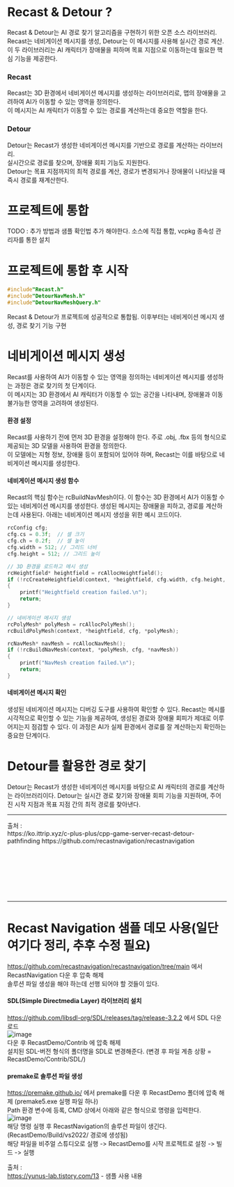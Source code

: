 
# Recast & Detour ?
Recast & Detour는 AI 경로 찾기 알고리즘을 구현하기 위한 오픈 소스 라이브러리.<br/>
Recast는 네비게이션 메시지를 생성, Detour는 이 메시지를 사용해 실시간 경로 계산.<br/>
이 두 라이브러리는 AI 캐릭터가 장애물을 피하며 목표 지점으로 이동하는데 필요한 핵심 기능을 제공한다.<br/>

### Recast
Recast는 3D 환경에서 네비게이션 메시지를 생성하는 라이브러리로, 맵의 장애물을 고려하여 AI가 이동할 수 있는 영역을 정의한다.<br/>
이 메시지는 AI 캐릭터가 이동할 수 있는 경로를 계산하는데 중요한 역할을 한다.

### Detour
Detour는 Recast가 생성한 네비게이션 메시지를 기반으로 경로를 계산하는 라이브러리.<br/>
실시간으로 경로를 찾으며, 장애물 회피 기능도 지원한다.<br/> 
Detour는 목표 지점까지의 최적 경로를 계산, 경로가 변경되거나 장애물이 나타났을 때 즉시 경로를 재계산한다.<br/>

# 프로젝트에 통합
TODO : 추가 방법과 샘플 확인법 추가 해야한다.
소스에 직접 통합, vcpkg 종속성 관리자를 통한 설치

# 프로젝트에 통합 후 시작
~~~c++
#include"Recast.h"
#include"DetourNavMesh.h"
#include"DetourNavMeshQuery.h"
~~~
Recast & Detour가 프로젝트에 성공적으로 통합됨. 이후부터는 네비게이션 메시지 생성, 경로 찾기 기능 구현

# 네비게이션 메시지 생성
Recast를 사용하여 AI가 이동할 수 있는 영역을 정의하는 네비게이션 메시지를 생성하는 과정은 경로 찾기의 첫 단계이다.<br/>
이 메시지는 3D 환경에서 AI 캐릭터가 이동할 수 있는 공간을 나타내며, 장애물과 이동 불가능한 영역을 고려하여 생성된다.

#### 환경 설정
Recast를 사용하기 전에 먼저 3D 환경을 설정해야 한다. 주로 .obj, .fbx 등의 형식으로 제공되는 3D 모델을 사용하여 환경을 정의한다.<br/>
이 모델에는 지형 정보, 장애물 등이 포함되어 있어야 하며, Recast는 이를 바탕으로 네비게이션 메시지를 생성한다.<br/>

#### 네비게이션 메시지 생성 함수
Recast의 핵심 함수는 rcBuildNavMesh이다. 이 함수는 3D 환경에서 AI가 이동할 수 있는 네비게이션 메시지를 생성한다. 생성된 메시지는 장애물을 피하고, 경로를 계산하는데 사용된다. 아래는 네비게이션 메시지 생성을 위한 예시 코드이다.
~~~c++
rcConfig cfg;
cfg.cs = 0.3f;  // 셀 크기
cfg.ch = 0.2f;  // 셀 높이
cfg.width = 512; // 그리드 너비
cfg.height = 512; // 그리드 높이

// 3D 환경을 로드하고 메시 생성
rcHeightfield* heightfield = rcAllocHeightfield();
if (!rcCreateHeightfield(context, *heightfield, cfg.width, cfg.height, &verts[0], numVerts, cfg.cs, cfg.ch))
{
    printf("Heightfield creation failed.\n");
    return;
}

// 네비게이션 메시지 생성
rcPolyMesh* polyMesh = rcAllocPolyMesh();
rcBuildPolyMesh(context, *heightfield, cfg, *polyMesh);

rcNavMesh* navMesh = rcAllocNavMesh();
if (!rcBuildNavMesh(context, *polyMesh, cfg, *navMesh))
{
    printf("NavMesh creation failed.\n");
    return;
}
~~~

#### 네비게이션 메시지 확인
생성된 네비게이션 메시지는 디버깅 도구를 사용하여 확인할 수 있다. Recast는 메시를 시각적으로 확인할 수 있는 기능을 제공하여, 생성된 경로와 장애물 회피가 제대로 이루어지는지 점검할 수 있다. 이 과정은 AI가 실제 환경에서 경로를 잘 계산하는지 확인하는 중요한 단계이다.

# Detour를 활용한 경로 찾기
Detour는 Recast가 생성한 네비게이션 메시지를 바탕으로 AI 캐릭터의 경로를 계산하는 라이브러리이다. Detour는 실시간 경로 찾기와 장애물 회피 기능을 지원하며, 주어진 시작 지점과 목표 지점 간의 최적 경로를 찾아낸다.


<hr/>
출처 : <br/>
https://ko.ittrip.xyz/c-plus-plus/cpp-game-server-recast-detour-pathfinding
https://github.com/recastnavigation/recastnavigation

<br/><br/><br/><br/><br/><br/>

<hr/>

# Recast Navigation 샘플 데모 사용(일단 여기다 정리, 추후 수정 필요)
https://github.com/recastnavigation/recastnavigation/tree/main 에서 RecastNavigation 다운 후 압축 해제<br/>
솔루션 파일 생성을 해야 하는데 선행 되어야 할 것들이 있다.

#### SDL(Simple Directmedia Layer) 라이브러리 설치
https://github.com/libsdl-org/SDL/releases/tag/release-3.2.2 에서 SDL 다운로드<br/>
![image](https://github.com/user-attachments/assets/3c4eafed-c59b-4e35-b5f3-70cf397aa46c)<br/>
다운 후 RecastDemo/Contrib 에 압축 해제<br/>
설치된 SDL-버전 형식의 폴더명을 SDL로 변경해준다. (변경 후 파일 계층 상황 = RecastDemo/Contrib/SDL/)<br/>

#### premake로 솔루션 파일 생성
https://premake.github.io/ 에서 premake를 다운 후 RecastDemo 폴더에 압축 해제 (premake5.exe 실행 파일 하나)<br/>
Path 환경 변수에 등록, CMD 상에서 아래와 같은 형식으로 명령을 입력한다.<br/>
![image](https://github.com/user-attachments/assets/425a0a1d-767f-40e3-aa65-d78dae31da3e)<br/>
해당 명령 실행 후 RecastNavigation의 솔루션 파일이 생긴다. (RecastDemo/Build/vs2022/ 경로에 생성됨)<br/>
해당 파일을 비주얼 스튜디오로 실행 -> RecastDemo를 시작 프로젝트로 설정 -> 빌드 -> 실행<br/>


출처 : <br/>
https://yunus-lab.tistory.com/13  - 샘플 사용 내용<br/>

